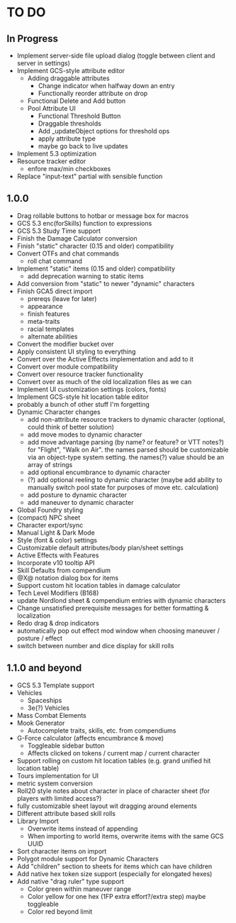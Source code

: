 # TO DO

## In Progress

-   Implement server-side file upload dialog (toggle between client and server in settings)
-   Implement GCS-style attribute editor
    -   Adding draggable attributes
        -   Change indicator when halfway down an entry
        -   Functionally reorder attribute on drop
    -   Functional Delete and Add button
    -   Pool Attribute UI
        -   Functional Threshold Button
        -   Draggable thresholds
        -   Add \_updateObject options for threshold ops
        -   apply attribute type
        -   maybe go back to live updates
-   Implement 5.3 optimization
-   Resource tracker editor
    -   enfore max/min checkboxes
-   Replace "input-text" partial with sensible function

## 1.0.0

-   Drag rollable buttons to hotbar or message box for macros
-   GCS 5.3 enc(forSkills) function to expressions
-   GCS 5.3 Study Time support
-   Finish the Damage Calculator conversion
-   Finish "static" character (0.15 and older) compatibility
-   Convert OTFs and chat commands
    -   roll chat command
-   Implement "static" items (0.15 and older) compatibility
    -   add deprecation warning to static items
-   Add conversion from "static" to newer "dynamic" characters
-   Finish GCA5 direct import
    -   prereqs (leave for later)
    -   appearance
    -   finish features
    -   meta-traits
    -   racial templates
    -   alternate abilities
-   Convert the modifier bucket over
-   Apply consistent UI styling to everything
-   Convert over the Active Effects implementation and add to it
-   Convert over module compatibility
-   Convert over resource tracker functionality
-   Convert over as much of the old localization files as we can
-   Implement UI customization settings (colors, fonts)
-   Implement GCS-style hit location table editor
-   probably a bunch of other stuff I'm forgetting
-   Dynamic Character changes
    -   add non-attribute resource trackers to dynamic character (optional, could think of better solution)
    -   add move modes to dynamic character
    -   add move advantage parsing (by name? or feature? or VTT notes?) for "Flight", "Walk on Air".
        the names parsed should be customizable via an object-type system setting. the names(?) value should be an array of strings
    -   add optional encumbrance to dynamic character
    -   (?) add optional reeling to dynamic character (maybe add ability to manually switch pool state for purposes of move etc. calculation)
    -   add posture to dynamic character
    -   add maneuver to dynamic character
-   Global Foundry styling
-   (compact) NPC sheet
-   Character export/sync
-   Manual Light & Dark Mode
-   Style (font & color) settings
-   Customizable default attributes/body plan/sheet settings
-   Active Effects with Features
-   Incorporate v10 tooltip API
-   Skill Defaults from compendium
-   @X@ notation dialog box for items
-   Support custom hit location tables in damage calculator
-   Tech Level Modifiers (B168)
-   update Nordlond sheet & compendium entries with dynamic characters
-   Change unsatisfied prerequisite messages for better formatting & localization
-   Redo drag & drop indicators
-   automatically pop out effect mod window when choosing maneuver / posture / effect
-   switch between number and dice display for skill rolls

## 1.1.0 and beyond

-   GCS 5.3 Template support
-   Vehicles
    -   Spaceships
    -   3e(?) Vehicles
-   Mass Combat Elements
-   Mook Generator
    -   Autocomplete traits, skills, etc. from compendiums
-   G-Force calculator (affects encumbrance & move)
    -   Toggleable sidebar button
    -   Affects clicked on tokens / current map / current character
-   Support rolling on custom hit location tables (e.g. grand unified hit location table)
-   Tours implementation for UI
-   metric system conversion
-   Roll20 style notes about character in place of character sheet (for players with limited access?)
-   fully customizable sheet layout wit dragging around elements
-   Different attribute based skill rolls
-   Library Import
    -   Overwrite items instead of appending
    -   When importing to world items, overwrite items with the same GCS UUID
-   Sort character items on import
-   Polygot module support for Dynamic Characters
-   Add "children" section to sheets for items which can have children
-   Add native hex token size support (especially for elongated hexes)
-   Add native "drag ruler" type support
    -   Color green within maneuver range
    -   Color yellow for one hex (1FP extra effort?/extra step) maybe toggleable
    -   Color red beyond limit
